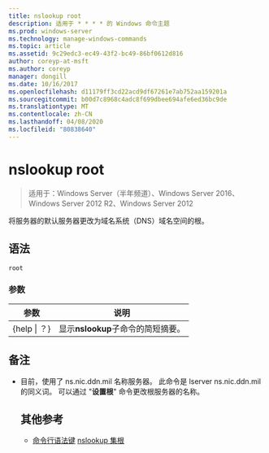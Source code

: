 ```yaml
---
title: nslookup root
description: 适用于 * * * * 的 Windows 命令主题
ms.prod: windows-server
ms.technology: manage-windows-commands
ms.topic: article
ms.assetid: 9c29edc3-ec49-43f2-bc49-86bf0612d816
author: coreyp-at-msft
ms.author: coreyp
manager: dongill
ms.date: 10/16/2017
ms.openlocfilehash: d11179ff3cd22acd9df67261e7ab752aa159201a
ms.sourcegitcommit: b00d7c8968c4adc8f699dbee694afe6ed36bc9de
ms.translationtype: MT
ms.contentlocale: zh-CN
ms.lasthandoff: 04/08/2020
ms.locfileid: "80838640"
---
```

# <a name="nslookup-root"></a>nslookup root

>适用于：Windows Server（半年频道）、Windows Server 2016、Windows Server 2012 R2、Windows Server 2012

将服务器的默认服务器更改为域名系统（DNS）域名空间的根。
## <a name="syntax"></a>语法
```
root 
```
### <a name="parameters"></a>参数

|    参数    |                      说明                      |
|-----------------|-------------------------------------------------------|
| {help &#124; ？} | 显示**nslookup**子命令的简短摘要。 |

## <a name="remarks"></a>备注
- 目前，使用了 ns.nic.ddn.mil 名称服务器。 此命令是 lserver ns.nic.ddn.mil 的同义词。 可以通过 "**设置根**" 命令更改根服务器的名称。
  ## <a name="additional-references"></a>其他参考
  - [命令行语法键](command-line-syntax-key.md)
  [nslookup 集根](nslookup-set-root.md)
